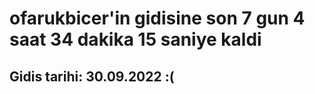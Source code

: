 # ofarukbicer'in gidisine son 7 gun 4 saat 34 dakika 15 saniye kaldi

## Gidis tarihi: 30.09.2022 :(
